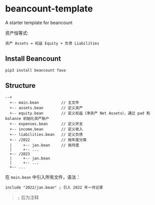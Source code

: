 # beancount-template
A starter template for beancount

资产恒等式:

```
资产 Assets = 权益 Equity + 负债 Liabilities
```

## Install Beancount

`pip3 install beancount fava`

## Structure

```
--+
  +-- main.bean          // 主文件
  +-- assets.bean        // 定义资产
  +-- equity.bean        // 定义权益（净资产 Net Assets），通过 pad 和 balance 初始化资产账户
  +-- expenses.bean      // 定义开支
  +-- income.bean        // 定义收入
  +-- liabilities.bean   // 定义负债
  +-- /2022              // 按年度分类
  |     +-- jan.bean     // 按月度
  |     +-- ...
  +-- /2023
  |     +-- jan.bean
  |     +-- ...
  +-- ...
```

在 `main.bean` 中引入所有文件，语法：

`include "2022/jan.bean" ; 引入 2022 年一月记录`

> `;` 后为注释